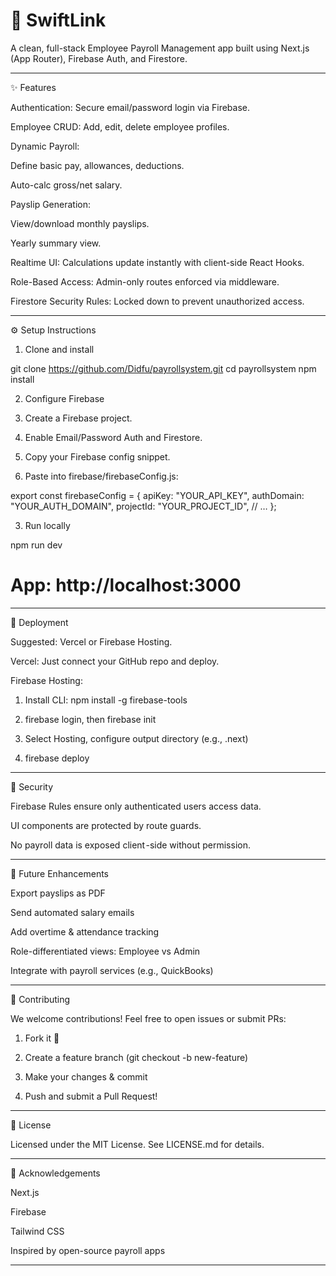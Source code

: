 # 🧾 SwiftLink

A clean, full-stack Employee Payroll Management app built using Next.js (App Router), Firebase Auth, and Firestore.

---

✨ Features

Authentication: Secure email/password login via Firebase.

Employee CRUD: Add, edit, delete employee profiles.

Dynamic Payroll:

Define basic pay, allowances, deductions.

Auto-calc gross/net salary.


Payslip Generation:

View/download monthly payslips.

Yearly summary view.


Realtime UI: Calculations update instantly with client-side React Hooks.

Role-Based Access: Admin-only routes enforced via middleware.

Firestore Security Rules: Locked down to prevent unauthorized access.

---

⚙️ Setup Instructions

1. Clone and install

git clone https://github.com/Didfu/payrollsystem.git
cd payrollsystem
npm install

2. Configure Firebase

1. Create a Firebase project.


2. Enable Email/Password Auth and Firestore.


3. Copy your Firebase config snippet.


4. Paste into firebase/firebaseConfig.js:



export const firebaseConfig = {
  apiKey: "YOUR_API_KEY",
  authDomain: "YOUR_AUTH_DOMAIN",
  projectId: "YOUR_PROJECT_ID",
  // …
};

3. Run locally

npm run dev
# App: http://localhost:3000


---

🚓 Deployment

Suggested: Vercel or Firebase Hosting.

Vercel: Just connect your GitHub repo and deploy.

Firebase Hosting:

1. Install CLI: npm install -g firebase-tools


2. firebase login, then firebase init


3. Select Hosting, configure output directory (e.g., .next)


4. firebase deploy





---

🔐 Security

Firebase Rules ensure only authenticated users access data.

UI components are protected by route guards.

No payroll data is exposed client -side without permission.



---

🌱 Future Enhancements

Export payslips as PDF

Send automated salary emails

Add overtime & attendance tracking

Role-differentiated views: Employee vs Admin

Integrate with payroll services (e.g., QuickBooks)



---

🤍 Contributing

We welcome contributions! Feel free to open issues or submit PRs:

1. Fork it 🚧


2. Create a feature branch (git checkout -b new-feature)


3. Make your changes & commit


4. Push and submit a Pull Request!




---

📄 License

Licensed under the MIT License. See LICENSE.md for details.


---

🤝 Acknowledgements

Next.js

Firebase

Tailwind CSS

Inspired by open-source payroll apps



---

